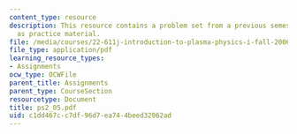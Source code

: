 ```yaml
---
content_type: resource
description: This resource contains a problem set from a previous semester, provided
  as practice material.
file: /media/courses/22-611j-introduction-to-plasma-physics-i-fall-2006/c1dd467cc7df96d7ea744beed32062ad_ps2_05.pdf
file_type: application/pdf
learning_resource_types:
- Assignments
ocw_type: OCWFile
parent_title: Assignments
parent_type: CourseSection
resourcetype: Document
title: ps2_05.pdf
uid: c1dd467c-c7df-96d7-ea74-4beed32062ad
---
```

